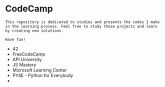 # CodeCamp

`This repository is dedicated to studies and presents the codes I make in the learning process. Feel free to study these projects and learn by creating new solutions.`

`Have fun!`

* 42
* FreeCodeCamp
* API University
* JS Mastery
* Microsoft Learning Center
* PY4E - Python for Everybody
* 
